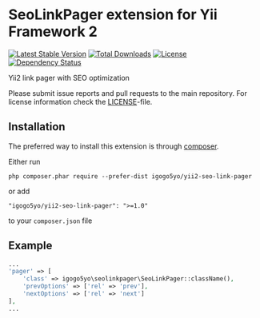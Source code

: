 # SeoLinkPager extension for Yii Framework 2

[![Latest Stable Version](https://poser.pugx.org/igogo5yo/yii2-seo-link-pager/v/stable)](https://packagist.org/packages/igogo5yo/yii2-seo-link-pager) [![Total Downloads](https://poser.pugx.org/igogo5yo/yii2-seo-link-pager/downloads)](https://packagist.org/packages/igogo5yo/yii2-seo-link-pager) [![License](https://poser.pugx.org/igogo5yo/yii2-seo-link-pager/license)](https://packagist.org/packages/igogo5yo/yii2-seo-link-pager) [![Dependency Status](https://www.versioneye.com/user/projects/55686ea96365320026021300/badge.svg?style=flat)](https://www.versioneye.com/user/projects/55686ea96365320026021300)

Yii2 link pager with SEO optimization

Please submit issue reports and pull requests to the main repository.
For license information check the [LICENSE](LICENSE.md)-file.

Installation
------------

The preferred way to install this extension is through [composer](http://getcomposer.org/download/).

Either run

```
php composer.phar require --prefer-dist igogo5yo/yii2-seo-link-pager
```

or add

```
"igogo5yo/yii2-seo-link-pager": ">=1.0"
```

to your `composer.json` file


Example
----

```php
...
'pager' => [
    'class' => igogo5yo\seolinkpager\SeoLinkPager::className(),
    'prevOptions' => ['rel' => 'prev'],
    'nextOptions' => ['rel' => 'next']
],
...
```
